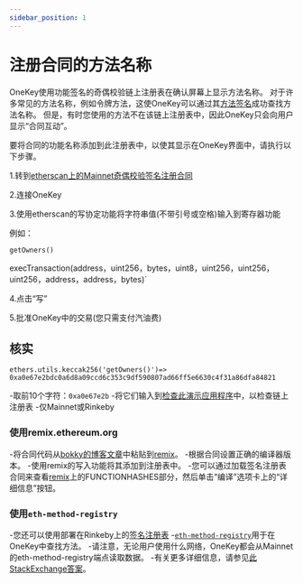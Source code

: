 ```yaml
---
sidebar_position: 1
---
```


# 注册合同的方法名称

OneKey使用功能签名的奇偶校验链上注册表在确认屏幕上显示方法名称。
对于许多常见的方法名称，例如令牌方法，这使OneKey可以通过其[方法签名](https://solidity.readthedocs.io/en/v0.4.21/abi-spec.html)成功查找方法名称。
但是，有时您使用的方法不在该链上注册表中，因此OneKey只会向用户显示“合同互动”。

要将合同的功能名称添加到此注册表中，以使其显示在OneKey界面中，请执行以下步骤。

1.转到[etherscan上的Mainnet奇偶校验签名注册合同](https://etherscan.io/address/0x44691b39d1a75dc4e0a0346cbb15e310e6ed1e86#writeContract)

2.连接OneKey

3.使用etherscan的写协定功能将字符串值(不带引号或空格)输入到寄存器功能

例如：

`getOwners()`

execTransaction(address，uint256，bytes，uint8，uint256，uint256，uint256，address，address，bytes)`

4.点击“写”

5.批准OneKey中的交易(您只需支付汽油费)

## 核实

`ethers.utils.keccak256('getOwners()')=> 0xa0e67e2bdc0a6d8a09ccd6c353c9df590807ad66ff5e6630c4f31a86dfa84821`

-取前10个字符：`0xa0e67e2b`
-将它们输入到[检查此演示应用程序](https://jennypollack.github.io/function_signature_registry/)中，以检查链上注册表
-仅Mainnet或Rinkeby

### 使用remix.ethereum.org

-将合同代码从[bokky的博客文章](https://www.bokconsulting.com.au/blog/a-quick-look-at-paritys-signature-registry-contract/)中粘贴到[remix](https：//remix.ethereum.org)。
-根据合同设置正确的编译器版本。
-使用remix的写入功能将其添加到注册表中。
-您可以通过加载签名注册表合同来查看[remix](https://remix.ethereum.org)上的FUNCTIONHASHES部分，然后单击“编译”选项卡上的“详细信息”按钮。

### 使用`eth-method-registry`

-您还可以使用部署在Rinkeby上的[签名注册表](https://rinkeby.etherscan.io/address/0x0c0831fb1ec7442485fb41a033ba188389a990b4)
-[`eth-method-registry`](https://github.com/OneKey/eth-method-registry)用于在OneKey中查找方法。
-请注意，无论用户使用什么网络，OneKey都会从Mainnet的eth-method-registry端点读取数据。
-有关更多详细信息，请参见[此StackExchange答案](https://ethereum.stackexchange.com/questions/59678/metamask-shows-unknown-function-when-calling-method-send-function)。
